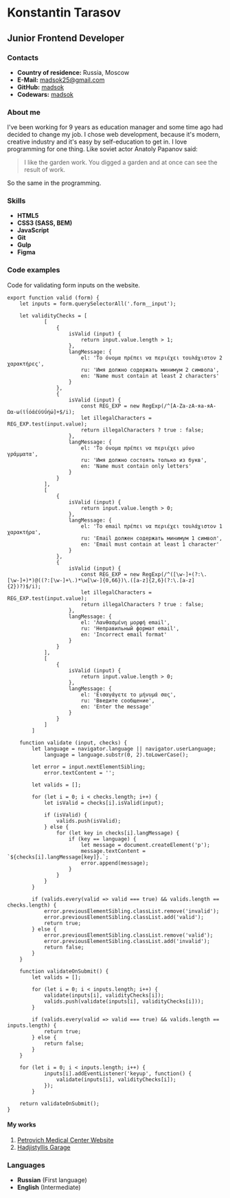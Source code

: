 # Konstantin Tarasov

## Junior Frontend Developer

### Contacts

* **Country of residence:** Russia, Moscow
* **E-Mail:** [madsok25@gmail.com](https://github.com/madsok "GitHub link") 
* **GitHub:** [madsok](https://github.com/madsok "GitHub link") 
* **Codewars:** [madsok](https://www.codewars.com/users/madsok "Codewars link")

### About me

I've been working for 9 years as education manager and some time ago had decided to change my job. I chose web development, because it's modern, creative industry and it's easy by self-education to get in. I love programming for one thing. Like soviet actor Anatoly Papanov said: 
> I like the garden work. You digged a garden and at once can see the result of work.    

So the same in the programming. 

### Skills

* **HTML5**
* **CSS3 (SASS, BEM)**
* **JavaScript**
* **Git**
* **Gulp**
* **Figma**

### Code examples

Code for validating form inputs on the website.  

```
export function valid (form) {
    let inputs = form.querySelectorAll('.form__input');

    let validityChecks = [
            [
                {
                    isValid (input) {
                        return input.value.length > 1;
                    },
                    langMessage: {
                        el: 'Το όνομα πρέπει να περιέχει τουλάχιστον 2 χαρακτήρες',
                        ru: 'Имя должно содержать минимум 2 символа',
                        en: 'Name must contain at least 2 characters'
                    }
                },
                {
                    isValid (input) {
                        const REG_EXP = new RegExp(/^[A-Za-zА-яа-яΑ-Ωα-ωίϊΐόάέύϋΰήώ]+$/i);
                        let illegalCharacters = REG_EXP.test(input.value);
                        return illegalCharacters ? true : false;
                    },
                    langMessage: {
                        el: 'Το όνομα πρέπει να περιέχει μόνο γράμματα',
                        ru: 'Имя должно состоять только из букв',
                        en: 'Name must contain only letters'
                    }
                }
            ],
            [
                {
                    isValid (input) {
                        return input.value.length > 0;
                    },
                    langMessage: {
                        el: 'Το email πρέπει να περιέχει τουλάχιστον 1 χαρακτήρα',
                        ru: 'Email должен содержать минимум 1 символ',
                        en: 'Email must contain at least 1 character'
                    }
                },
                {
                    isValid (input) {
                        const REG_EXP = new RegExp(/^([\w-]+(?:\.[\w-]+)*)@((?:[\w-]+\.)*\w[\w-]{0,66})\.([a-z]{2,6}(?:\.[a-z]{2})?)$/i);                    
                        let illegalCharacters = REG_EXP.test(input.value);
                        return illegalCharacters ? true : false;
                    },
                    langMessage: {
                        el: 'Λανθασμένη μορφή email',
                        ru: 'Неправильный формат email',
                        en: 'Incorrect email format'
                    }
                }
            ],
            [
                {
                    isValid (input) {
                        return input.value.length > 0;
                    },
                    langMessage: {
                        el: 'Εισαγάγετε το μήνυμά σας',
                        ru: 'Введите сообщение',
                        en: 'Enter the message'
                    }
                }
            ]
        ]

    function validate (input, checks) {
        let language = navigator.language || navigator.userLanguage;
            language = language.substr(0, 2).toLowerCase();

        let error = input.nextElementSibling;
            error.textContent = '';

        let valids = [];

        for (let i = 0; i < checks.length; i++) {  
            let isValid = checks[i].isValid(input);

            if (isValid) {
                valids.push(isValid);
            } else {
                for (let key in checks[i].langMessage) {
                    if (key == language) {
                        let message = document.createElement('p');
                        message.textContent = `${checks[i].langMessage[key]}.`;  
                        error.append(message);                      
                    }
                }
            }
        }
        
        if (valids.every(valid => valid === true) && valids.length == checks.length) {
            error.previousElementSibling.classList.remove('invalid');
            error.previousElementSibling.classList.add('valid');
            return true;
        } else {
            error.previousElementSibling.classList.remove('valid');
            error.previousElementSibling.classList.add('invalid');
            return false;
        }
    }
        
    function validateOnSubmit() {
        let valids = [];

        for (let i = 0; i < inputs.length; i++) {
            validate(inputs[i], validityChecks[i]);
            valids.push(validate(inputs[i], validityChecks[i]));
        }

        if (valids.every(valid => valid === true) && valids.length == inputs.length) {
            return true;
        } else {
            return false;
        }
    }

    for (let i = 0; i < inputs.length; i++) {
            inputs[i].addEventListener('keyup', function() {
                validate(inputs[i], validityChecks[i]);
            });
        }

    return validateOnSubmit();
}
```
#### My works

1. [Petrovich Medical Center Website](https://www.petrovichmc.com/ "Website link") 
2. [Hadjistyllis Garage](http://shgarage.com/ "Website link") 

### Languages

* **Russian** (First language)
* **English** (Intermediate)